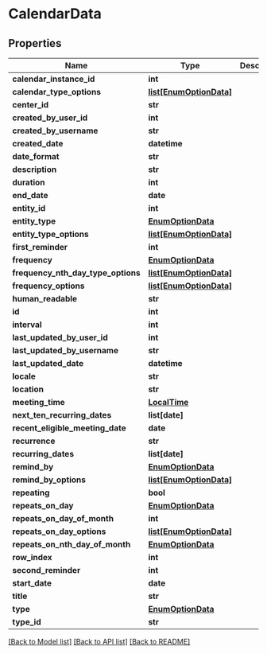 # CalendarData

## Properties
Name | Type | Description | Notes
------------ | ------------- | ------------- | -------------
**calendar_instance_id** | **int** |  | [optional] 
**calendar_type_options** | [**list[EnumOptionData]**](EnumOptionData.md) |  | [optional] 
**center_id** | **str** |  | [optional] 
**created_by_user_id** | **int** |  | [optional] 
**created_by_username** | **str** |  | [optional] 
**created_date** | **datetime** |  | [optional] 
**date_format** | **str** |  | [optional] 
**description** | **str** |  | [optional] 
**duration** | **int** |  | [optional] 
**end_date** | **date** |  | [optional] 
**entity_id** | **int** |  | [optional] 
**entity_type** | [**EnumOptionData**](EnumOptionData.md) |  | [optional] 
**entity_type_options** | [**list[EnumOptionData]**](EnumOptionData.md) |  | [optional] 
**first_reminder** | **int** |  | [optional] 
**frequency** | [**EnumOptionData**](EnumOptionData.md) |  | [optional] 
**frequency_nth_day_type_options** | [**list[EnumOptionData]**](EnumOptionData.md) |  | [optional] 
**frequency_options** | [**list[EnumOptionData]**](EnumOptionData.md) |  | [optional] 
**human_readable** | **str** |  | [optional] 
**id** | **int** |  | [optional] 
**interval** | **int** |  | [optional] 
**last_updated_by_user_id** | **int** |  | [optional] 
**last_updated_by_username** | **str** |  | [optional] 
**last_updated_date** | **datetime** |  | [optional] 
**locale** | **str** |  | [optional] 
**location** | **str** |  | [optional] 
**meeting_time** | [**LocalTime**](LocalTime.md) |  | [optional] 
**next_ten_recurring_dates** | **list[date]** |  | [optional] 
**recent_eligible_meeting_date** | **date** |  | [optional] 
**recurrence** | **str** |  | [optional] 
**recurring_dates** | **list[date]** |  | [optional] 
**remind_by** | [**EnumOptionData**](EnumOptionData.md) |  | [optional] 
**remind_by_options** | [**list[EnumOptionData]**](EnumOptionData.md) |  | [optional] 
**repeating** | **bool** |  | [optional] 
**repeats_on_day** | [**EnumOptionData**](EnumOptionData.md) |  | [optional] 
**repeats_on_day_of_month** | **int** |  | [optional] 
**repeats_on_day_options** | [**list[EnumOptionData]**](EnumOptionData.md) |  | [optional] 
**repeats_on_nth_day_of_month** | [**EnumOptionData**](EnumOptionData.md) |  | [optional] 
**row_index** | **int** |  | [optional] 
**second_reminder** | **int** |  | [optional] 
**start_date** | **date** |  | [optional] 
**title** | **str** |  | [optional] 
**type** | [**EnumOptionData**](EnumOptionData.md) |  | [optional] 
**type_id** | **str** |  | [optional] 

[[Back to Model list]](../README.md#documentation-for-models) [[Back to API list]](../README.md#documentation-for-api-endpoints) [[Back to README]](../README.md)

